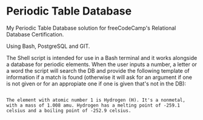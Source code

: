 # Periodic Table Database
My Periodic Table Database solution for freeCodeCamp's Relational Database Certification.

Using Bash, PostgreSQL and GIT.

The Shell script is intended for use in a Bash terminal and it works alongside a database for periodic elements. When the user inputs a number, a letter or a word the script will search the DB and provide the following template of information if a match is found (otherwise it will ask for an argument if one is not given or for an appropiate one if one is given that's not in the DB):

~~~~~

The element with atomic number 1 is Hydrogen (H). It's a nonmetal, with a mass of 1.008 amu. Hydrogen has a melting point of -259.1 celsius and a boiling point of -252.9 celsius.
